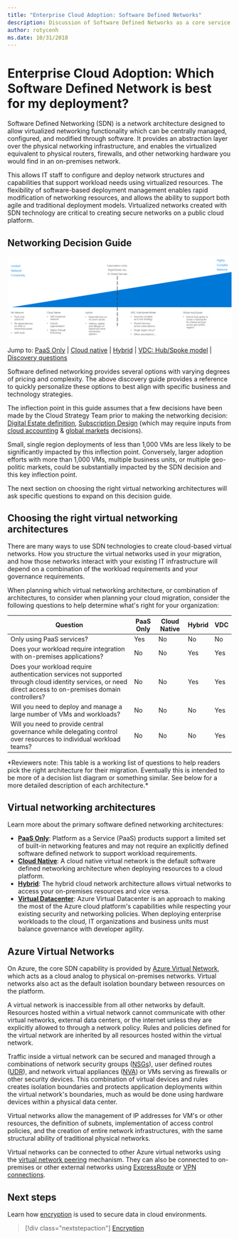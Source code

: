 ```yaml
---
title: "Enterprise Cloud Adoption: Software Defined Networks" 
description: Discussion of Software Defined Networks as a core service in Azure migrations
author: rotycenh
ms.date: 10/31/2018
---
```


# Enterprise Cloud Adoption: Which Software Defined Network is best for my deployment?

Software Defined Networking (SDN) is a network architecture designed to allow
virtualized networking functionality which can be centrally managed, configured,
and modified through software. It provides an abstraction layer over the
physical networking infrastructure, and enables the virtualized equivalent to
physical routers, firewalls, and other networking hardware you would find in an
on-premises network.

This allows IT staff to configure and deploy network structures and capabilities
that support workload needs using virtualized resources. The flexibility of
software-based deployment management enables rapid modification of networking
resources, and allows the ability to support both agile and traditional
deployment models. Virtualized networks created with SDN technology are critical
to creating secure networks on a public cloud platform.

## Networking Decision Guide

![Plotting networking options from lest to most complex, aligned with jump links below](../../_images/discovery-guide-sdn.png)

Jump to: [PaaS Only](paas-only.md) | [Cloud native](cloud-native.md) | [Hybrid](hybrid.md) | [VDC: Hub/Spoke model](virtual-datacenter.md) | [Discovery questions](#choosing-the-right-virtual-networking-architectures)

Software defined networking provides several options with varying degrees of pricing and complexity. The above discovery guide provides a reference to quickly personalize these options to best align with specific business and technology strategies. 

The inflection point in this guide assumes that a few decisions have been made by the Cloud Strategy Team prior to making the networking decision: [Digital Estate definition](../../digital-estate/overview.md), [Subscription Design](../subscriptions/overview.md) (which may require inputs from [cloud accounting](../../business-strategy/cloud-accounting.md) & [global markets](../../business-strategy/global-markets.md) decisions).

Small, single region deployments of less than 1,000 VMs are less likely to be significantly impacted by this inflection point. Conversely, larger adoption efforts with more than 1,000 VMs, multiple business units, or multiple geo-politic markets, could be substantially impacted by the SDN decision and this key inflection point.

The next section on choosing the right virtual networking architectures will ask specific questions to expand on this decision guide.

## Choosing the right virtual networking architectures

There are many ways to use SDN technologies to create cloud-based virtual
networks. How you structure the virtual networks used in your migration, and how
those networks interact with your existing IT infrastructure will depend on a
combination of the workload requirements and your governance requirements.

When planning which virtual networking architecture, or combination of
architectures, to consider when planning your cloud migration, consider the
following questions to help determine what's right for your organization:

| Question                                                                                                                                                   | PaaS Only | Cloud Native | Hybrid | VDC |
|------------------------------------------------------------------------------------------------------------------------------------------------------------|-----------|--------------|--------|-----|
| Only using PaaS services?                                                                                                                                  | Yes       | No           | No     | No  |
| Does your workload require integration with on-premises applications?                                                                                      | No        | No           | Yes    | Yes |
| Does your workload require authentication services not supported through cloud identity services, or need direct access to on-premises domain controllers? | No        | No           | Yes    | Yes |
| Will you need to deploy and manage a large number of VMs and workloads?                                                                                    | No        | No           | No     | Yes |
| Will you need to provide central governance while delegating control over resources to individual workload teams?                                          | No        | No           | No     | Yes |

\*Reviewers note: This table is a working list of questions to help readers pick
the right architecture for their migration. Eventually this is intended to be
more of a decision list diagram or something similar. See below for a more
detailed description of each architecture.\*

## Virtual networking architectures
Learn more about the primary software defined networking architectures:

- [**PaaS Only**](paas-only.md): Platform as a Service (PaaS) products support a limited set of built-in networking features and may not require an explicitly defined software defined network to support workload requirements.
- [**Cloud Native**](cloud-native.md): A cloud native virtual network is the default software defined networking architecture when deploying resources to a cloud platform.
- [**Hybrid**](hybrid.md): The hybrid cloud network architecture allows virtual networks to access your on-premises resources and vice versa.
- [**Virtual Datacenter**](virtual-datacenter.md): Azure Virtual Datacenter is an approach to making the most of the Azure cloud platform's capabilities while respecting your existing security and networking policies. When deploying enterprise workloads to the cloud, IT organizations and business units must balance governance with developer agility.

## Azure Virtual Networks

On Azure, the core SDN capability is provided by [Azure Virtual
Network](https://docs.microsoft.com/en-us/azure/virtual-network/virtual-networks-overview),
which acts as a cloud analog to physical on-premises networks. Virtual networks
also act as the default isolation boundary between resources on the platform.

A virtual network is inaccessible from all other networks by default. Resources
hosted within a virtual network cannot communicate with other virtual networks,
external data centers, or the internet unless they are explicitly allowed to
through a network policy. Rules and policies defined for the virtual network are
inherited by all resources hosted within the virtual network.

Traffic inside a virtual network can be secured and managed through a
combinations of network security groups
([NSGs](https://docs.microsoft.com/en-us/azure/virtual-network/security-overview)),
user defined routes
([UDR](https://docs.microsoft.com/en-us/azure/virtual-network/virtual-networks-udr-overview)),
and network virtual appliances
([NVA](https://azure.microsoft.com/en-us/solutions/network-appliances/)) or VMs
serving as firewalls or other security devices. This combination of virtual
devices and rules creates isolation boundaries and protects application
deployments within the virtual network's boundaries, much as would be done using
hardware devices within a physical data center.

Virtual networks allow the management of IP addresses for VM's or other
resources, the definition of subnets, implementation of access control policies,
and the creation of entire network infrastructures, with the same structural
ability of traditional physical networks.

Virtual networks can be connected to other Azure virtual networks using the
[virtual network
peering](https://docs.microsoft.com/en-us/azure/virtual-network/virtual-network-peering-overview)
mechanism. They can also be connected to on-premises or other external networks
using [ExpressRoute](https://azure.microsoft.com/en-us/services/expressroute/)
or [VPN connections](https://azure.microsoft.com/en-us/services/vpn-gateway/).


## Next steps

Learn how [encryption](../encryption/overview.md) is used to secure data in cloud environments.

> [!div class="nextstepaction"]
> [Encryption](../encryption/overview.md)